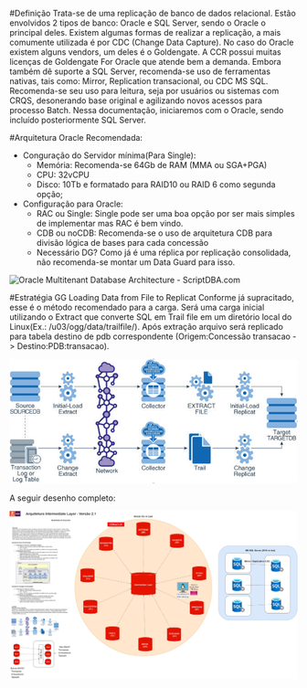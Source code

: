 #Definição
Trata-se de uma replicação de banco de dados relacional. Estão envolvidos 2 tipos de banco: Oracle e SQL Server, sendo o Oracle o principal deles. Existem algumas formas de realizar a replicação, a mais comumente utilizada é por CDC (Change Data Capture). No caso do Oracle existem alguns vendors, um deles é o Goldengate. A CCR possui muitas licenças de Goldengate For Oracle que atende bem a demanda. Embora também dê suporte a SQL Server, recomenda-se uso de ferramentas nativas, tais como: Mirror, Replication transacional, ou CDC MS SQL. Recomenda-se seu uso  para leitura, seja por usuários ou sistemas com CRQS, desonerando base original e agilizando novos acessos para processo Batch. Nessa documentação, iniciaremos com o Oracle, sendo incluído posteriormente SQL Server.  

#Arquitetura Oracle Recomendada:
* Conguração do Servidor mínima(Para Single):
  * Memória: Recomenda-se 64Gb de RAM (MMA ou SGA+PGA)
  * CPU: 32vCPU
  * Disco: 10Tb e formatado para RAID10 ou RAID 6 como segunda opção;
* Configuração para Oracle:	
  * RAC ou Single: Single pode ser uma boa opção por ser mais simples de implementar mas RAC é bem vindo.
  * CDB ou noCDB: Recomenda-se o uso de arquitetura CDB para divisão lógica de bases para cada concessão
  * Necessário DG? Como já é uma réplica por replicação consolidada, não recomenda-se montar um Data Guard para isso.

<IMG  src="https://www.oracle.com/technetwork/articles/servers-storage-admin/f1-2016882.gif"  alt="Oracle Multitenant Database Architecture - ScriptDBA.com"/>

#Estratégia GG
Loading
Data from File to Replicat
Conforme já supracitado, esse é o método recomendado para a carga. Será uma carga inicial utilizando o Extract que converte SQL em Trail file em um diretório local do Linux(Ex.: /u03/ogg/data/trailfile/). Após extração arquivo será replicado para tabela destino de pdb correspondente (Origem:Concessão transacao -> Destino:PDB:transacao). 

![image.png](/.attachments/image-9447c2f9-11f8-4f30-ab35-ee4fc92aee35.png)

A seguir desenho completo:

![Arquitetura_All-V1-Intermediate Layer 2.1.jpg](/.attachments/Arquitetura_All-V1-Intermediate%20Layer%202.1-29321f53-efac-400b-9930-c102a4e030c7.jpg)